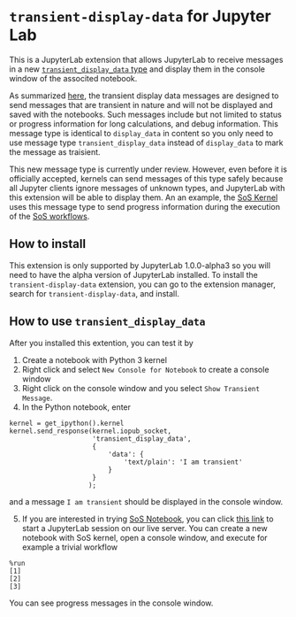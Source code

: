 # `transient-display-data` for Jupyter Lab

This is a JupyterLab extension that allows JupyterLab to receive messages in a new
[`transient_display_data` type](https://github.com/jupyter/jupyter_client/issues/378)
and display them in the console window of the associted notebook.

As summarized [here](https://github.com/jupyter/jupyter_client/pull/378#issuecomment-386760939),
the transient display data messages are designed to send messages that are transient
in nature and will not be displayed and saved with the notebooks. Such messages
include but not limited to status or progress information for long calculations, and
debug information. This message type is identical to `display_data` in content so you
only need to use message type `transient_display_data` instead of `display_data` to
mark the message as traisient.

This new message type is currently under review. However, even before it is officially
accepted, kernels can send messages of this type safely because all Jupyter clients
ignore messages of unknown types, and JupyterLab with this extension will be able to
display them. An an example, the [SoS Kernel](https://github.com/vatlab/sos-notebook)
uses this message type to send progress information during the execution of the
[SoS workflows](https://github.com/vatlab/SoS).

## How to install

This extension is only supported by JupyterLab 1.0.0-alpha3 so you will need to have the alpha
version of JupyterLab installed. To install the `transient-display-data` extension, you can go
to the extension manager, search for `transient-display-data`, and install.

## How to use `transient_display_data`

After you installed this extention, you can test it by

1. Create a notebook with Python 3 kernel
2. Right click and select `New Console for Notebook` to create a console window
3. Right click on the console window and you select `Show Transient Message`.
4. In the Python notebook, enter

```
kernel = get_ipython().kernel
kernel.send_response(kernel.iopub_socket,
                     'transient_display_data',
                     {
                         'data': {
                             'text/plain': 'I am transient'
                         }
                     }
                    );
```
and a message `I am transient` should be displayed in the console window.

5. If you are interested in trying [SoS Notebook](https://vatlab.github.io/sos-docs/), you can click
[this link](http://128.135.144.117:8000/hub/user-redirect/lab) to start
a JupyterLab session on our live server. You can create a new notebook
with SoS kernel, open a console window, and execute for example a trivial workflow

```
%run
[1]
[2]
[3]
```
You can see progress messages in the console window.

